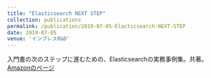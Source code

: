 ```yaml
---
title: "Elasticsearch NEXT STEP"
collection: publications
permalink: /publication/2019-07-05-Elacticsearch-NEXT-STEP
date: 2019-07-05
venue: 'インプレスR&D'
---
```

入門書の次のステップに進むための、Elasticsearchの実務事例集。共著。  
[Amazonのページ](https://www.amazon.co.jp/dp/4844398989/)